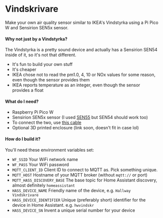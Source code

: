 # Vindskrivare

Make your own air quality sensor similar to IKEA's Vindstyrka using a Pi Pico W and Sensirion SEN5x sensor.

#### Why not just by a Vindstyrka?

The Vindstyrka is a pretty sound device and actually has a Sensirion SEN54 inside of it, so it's not that different.

- It's fun to build your own stuff
- It's cheaper
- IKEA chose not to read the pm1.0, 4, 10 or NOx values for some reason, even though the sensor provides them
- IKEA reports temperature as an integer, even though the sensor provides a float

#### What do I need?

- Raspberry Pi Pico W
- Sensirion SEN5x sensor (I used [SEN55](https://www.mouser.co.uk/ProductDetail/403-SEN55-SDN-T) but SEN54 should work too)
- To connect the two, use [this cable](https://www.mouser.co.uk/ProductDetail/403-SEN5XJUMPERCABLE)
- Optional 3D printed enclosure (link soon, doesn't fit in case lol)

#### How do I build it?

You'll need these environment variables set:

- `WF_SSID` Your WiFi network name
- `WF_PASS` Your WiFi password
- `MQTT_CLIENT_ID` Client ID to connect to MQTT as. Pick something unique.
- `MQTT_HOST` Hostname of your MQTT broker (without `mqtt://` or port)
- `MQTT_HASS_DISCOVERY_BASE` The base topic for Home Assistant discovery, almost definitely `homeassistant`
- `HASS_DEVICE_NAME` Friendly name of the device, e.g. `Hallway Vindskrivare`
- `HASS_DEVICE_IDENTIFIER` Unique (preferably short) identifier for the device in Home Assistant. e.g. `hwvindskr`
- `HASS_DEVICE_SN` Invent a unique serial number for your device
